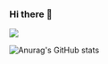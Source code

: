 ### Hi there 👋

![](https://komarev.com/ghpvc/?username=uyd07&color=blueviolet)

![Anurag's GitHub stats](https://github-readme-stats.vercel.app/api?username=uyd07&show_icons=true&theme=radical)
